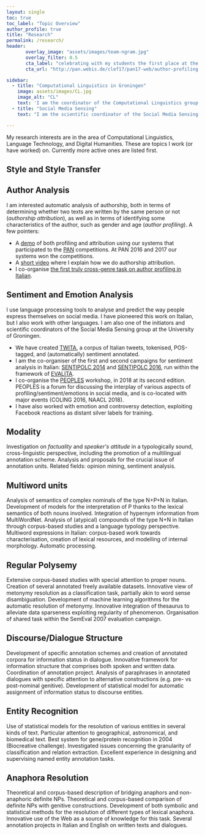 ```yaml
---
layout: single
toc: true
toc_label: "Topic Overview"
author_profile: true
title: "Research"
permalink: /research/
header: 
       overlay_image: "assets/images/team-ngram.jpg"
       overlay_filter: 0.5
       cta_label: "celebrating with my students the first place at the PAN 2017 competition on author profiling"
       cta_url: "http://pan.webis.de/clef17/pan17-web/author-profiling.html"

sidebar:
  - title: "Computational Linguistics in Groningen"
    image: assets/images/CL.jpg
    image_alt: "CL"
    text: 'I am the coordinator of the Computational Linguistics group of <a href="https://www.rug.nl/research/clcg/research/">CLCG</a>'
  - title: "Social Media Sensing"
    text: "I am the scientific coordinator of the Social Media Sensing group at the RuG (SMS-RuG)."

---
```


My research interests are in the area of Computational Linguistics, Language Technology, and Digital Humanities. 
These are topics I work (or have worked) on. Currently more active ones are listed first.

## Style and Style Transfer


## Author Analysis
I am interested automatic analysis of authorship, both in terms of determining whether two texts are written 
by the same person or not (_authorship attribution_), as well as in terms of identifying some 
characteristics of the author, such as gender and age (_author profiling_). A few pointers:
- A [demo](https://aabeta.herokuapp.com/) of both profiling and attribution using our systems that participated to the [PAN](https://pan.webis.de/) competitions. At PAN 2016 and 2017 our systems won the competitions.
- A [short video](https://www.rug.nl/about-us/news-and-events/news/archief2017/nieuwsberichten/0301-unifocusnissim) where I explain how we do authorship attribution.
- I co-organise [the first truly cross-genre task on author profiling in Italian](https://sites.google.com/view/gxg2018/).

## Sentiment and Emotion Analysis

I use language processing tools to analyse and predict the way people express themselves on social media. I have pioneered this work on Italian, but I also work with other languages. I am also one of the initiators and scientific coordinators of the Social Media Sensing group at the University of Groningen.

- We have created [TWITA](http://www.let.rug.nl/basile/twita/about.php), a corpus of Italian tweets, tokenised, POS-tagged, and (automatically) sentiment annotated. 
- I am the co-organiser of the first and second campaigns for sentiment analysis in Italian: [SENTIPOLC 2014](http://www.di.unito.it/~tutreeb/sentipolc-evalita14/index.html) and [SENTIPOLC 2016](http://www.di.unito.it/~tutreeb/sentipolc-evalita16/), run within the framework of [EVALITA](http://www.evalita.it/). 
- I co-organise the [PEOPLES](https://peopleswksh.github.io) workshop, in 2018 at its second edition. PEOPLES is a forum for discussing the interplay of various aspects of profiling/sentiment/emotions in social media, and is co-located with major events (COLING 2016, NAACL 2018).
- I have also worked with emotion and controversy detection, exploiting Facebook reactions as distant silver labels for training.

## Modality
Investigation on _factuality_ and _speaker's attitude_
in a typologically sound, cross-linguistic perspective, including the promotion of a multilingual annotation scheme. 
Analysis and proposals for the crucial issue of annotation units. Related fields: opinion mining, sentiment analysis.

## Multiword units
Analysis of semantics of complex nominals of the type N+P+N in Italian. Development of models for the interpretation of P thanks to the lexical semantics of both nouns involved. Integration of hypernym information from MultiWordNet. Analysis of (atypical) compounds of the type N+N in Italian through corpus-based studies and a language typology perspective. Multiword expressions in Italian: corpus-based work towards characterisation, creation of lexical resources, and modelling of internal morphology. Automatic processing.

## Regular Polysemy
Extensive corpus-based studies with special attention to proper nouns. Creation of several annotated freely available datasets. Innovative view of metonymy resolution as a
classification task, partially akin to word sense disambiguation. Development of machine learning algorithms for the
automatic resolution of metonymy. Innovative integration of thesaurus to alleviate data sparseness exploiting regularity of phenomenon.
Organisation of shared task within the SemEval 2007 evaluation campaign.


## Discourse/Dialogue Structure
Development of specific annotation schemes and creation of annotated corpora for information status in dialogue. Innovative framework for information structure that comprises both spoken and written data. Coordination of annotation project. Analysis of paraphrases in annotated dialogues with specific attention to alternative constructions (e.g. pre- vs post-nominal genitive). Development of statistical model for automatic assignment of information status to discourse entities.

## Entity Recognition
Use of statistical models for the resolution of various entities in several kinds of text. 
Particular attention to geographical, astronomical, and biomedical text. Best system for gene/protein recognition in 2004 (Biocreative challenge). Investigated issues concerning the granularity of classification and relation extraction. Excellent experience in designing and supervising named entity annotation tasks.


<!--\textbf{Semantic Web and New Media} Use and exploitation of semantic wikis towards the generation of data for training statistical language models. 
Collaborative ways of building (lexical/linguistic) resources. 
(Co-)starter of \textit{Senso Comune}, a project for the creation of a resource encoding 
common-sense knowledge for Italian (reference resources for English: FrameNet, Open Mind). 
-->

## Anaphora Resolution
Theoretical and corpus-based description of bridging anaphors and non-anaphoric definite NPs. Theoretical and corpus-based comparison of definite NPs with genitive constructions.
Development of both symbolic and statistical methods for the resolution of different types of lexical anaphora. Innovative use of the Web as a source of knowledge for this task. Several annotation projects in Italian and English on written texts and dialogues.